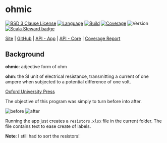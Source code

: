 # ohmic

[![BSD 3 Clause License](https://img.shields.io/github/license/nigeleke/ohmic?style=plastic)](https://github.com/nigeleke/ohmic/blob/master/LICENSE)
[![Language](https://img.shields.io/badge/language-Scala-blue.svg?style=plastic)](https://www.scala-lang.org)
[![Build](https://img.shields.io/github/actions/workflow/status/nigeleke/ohmic/acceptance.yml?style=plastic)](https://github.com/nigeleke/ohmic/actions/workflows/acceptance.yml)
[![Coverage](https://img.shields.io/codecov/c/github/nigeleke/ohmic?style=plastic)](https://codecov.io/gh/nigeleke/ohmic)
![Version](https://img.shields.io/github/v/tag/nigeleke/ohmic?style=plastic)
[![Scala Steward badge](https://img.shields.io/badge/Scala_Steward-helping-blue.svg?style=plastic&logo=data:image/png;base64,iVBORw0KGgoAAAANSUhEUgAAAA4AAAAQCAMAAAARSr4IAAAAVFBMVEUAAACHjojlOy5NWlrKzcYRKjGFjIbp293YycuLa3pYY2LSqql4f3pCUFTgSjNodYRmcXUsPD/NTTbjRS+2jomhgnzNc223cGvZS0HaSD0XLjbaSjElhIr+AAAAAXRSTlMAQObYZgAAAHlJREFUCNdNyosOwyAIhWHAQS1Vt7a77/3fcxxdmv0xwmckutAR1nkm4ggbyEcg/wWmlGLDAA3oL50xi6fk5ffZ3E2E3QfZDCcCN2YtbEWZt+Drc6u6rlqv7Uk0LdKqqr5rk2UCRXOk0vmQKGfc94nOJyQjouF9H/wCc9gECEYfONoAAAAASUVORK5CYII=)](https://scala-steward.org)

[Site](https://nigeleke.github.io/ohmic) | [GitHub](https://github.com/nigeleke/ohmic) | [API - App](https://nigeleke.github.io/ohmic/app/api/index.html) | [API - Core](https://nigeleke.github.io/ohmic/core/api/index.html) | [Coverage Report](https://nigeleke.github.io/ohmic/coverage/index.html)

## Background

**ohmic**: adjective form of ohm

**ohm**: the SI unit of electrical resistance, transmitting a current of one ampere when subjected to a potential difference of one volt.

[Oxford University Press](https://languages.oup.com/)

The objective of this program was simply to turn before  into after.

![before](images/before.jpg) ![after](images/after.jpg)

Running the app just creates a `resistors.xlsx` file in the current folder. The file contains text to ease create of labels.

**Note**: I still had to sort the resistors!
